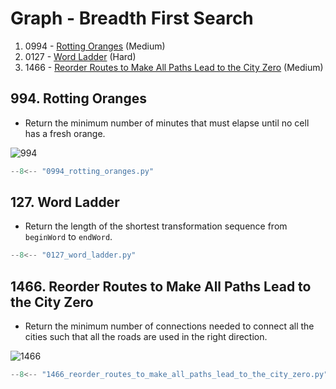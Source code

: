 # Graph - Breadth First Search

1. 0994 - [Rotting Oranges](https://leetcode.com/problems/rotting-oranges/) (Medium)
2. 0127 - [Word Ladder](https://leetcode.com/problems/word-ladder/) (Hard)
3. 1466 - [Reorder Routes to Make All Paths Lead to the City Zero](https://leetcode.com/problems/reorder-routes-to-make-all-paths-lead-to-the-city-zero/) (Medium)

## 994. Rotting Oranges

- Return the minimum number of minutes that must elapse until no cell has a fresh orange.

![994](https://assets.leetcode.com/uploads/2019/02/16/oranges.png)

```python
--8<-- "0994_rotting_oranges.py"
```

## 127. Word Ladder

- Return the length of the shortest transformation sequence from `beginWord` to `endWord`.

```python
--8<-- "0127_word_ladder.py"
```

## 1466. Reorder Routes to Make All Paths Lead to the City Zero

- Return the minimum number of connections needed to connect all the cities such that all the roads are used in the right direction.

![1466](https://assets.leetcode.com/uploads/2020/05/13/sample_1_1819.png)

```python
--8<-- "1466_reorder_routes_to_make_all_paths_lead_to_the_city_zero.py"
```

